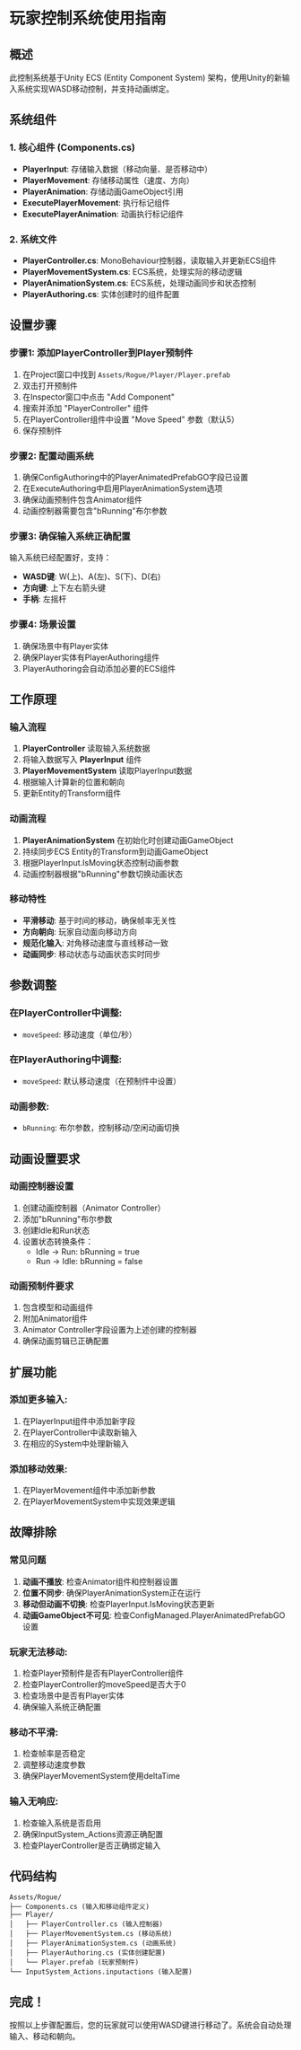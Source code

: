 # 玩家控制系统使用指南

## 概述
此控制系统基于Unity ECS (Entity Component System) 架构，使用Unity的新输入系统实现WASD移动控制，并支持动画绑定。

## 系统组件

### 1. 核心组件 (Components.cs)
- **PlayerInput**: 存储输入数据（移动向量、是否移动中）
- **PlayerMovement**: 存储移动属性（速度、方向）
- **PlayerAnimation**: 存储动画GameObject引用
- **ExecutePlayerMovement**: 执行标记组件
- **ExecutePlayerAnimation**: 动画执行标记组件

### 2. 系统文件
- **PlayerController.cs**: MonoBehaviour控制器，读取输入并更新ECS组件
- **PlayerMovementSystem.cs**: ECS系统，处理实际的移动逻辑
- **PlayerAnimationSystem.cs**: ECS系统，处理动画同步和状态控制
- **PlayerAuthoring.cs**: 实体创建时的组件配置

## 设置步骤

### 步骤1: 添加PlayerController到Player预制件
1. 在Project窗口中找到 `Assets/Rogue/Player/Player.prefab`
2. 双击打开预制件
3. 在Inspector窗口中点击 "Add Component"
4. 搜索并添加 "PlayerController" 组件
5. 在PlayerController组件中设置 "Move Speed" 参数（默认5）
6. 保存预制件

### 步骤2: 配置动画系统
1. 确保ConfigAuthoring中的PlayerAnimatedPrefabGO字段已设置
2. 在ExecuteAuthoring中启用PlayerAnimationSystem选项
3. 确保动画预制件包含Animator组件
4. 动画控制器需要包含"bRunning"布尔参数

### 步骤3: 确保输入系统正确配置
输入系统已经配置好，支持：
- **WASD键**: W(上)、A(左)、S(下)、D(右)
- **方向键**: 上下左右箭头键
- **手柄**: 左摇杆

### 步骤4: 场景设置
1. 确保场景中有Player实体
2. 确保Player实体有PlayerAuthoring组件
3. PlayerAuthoring会自动添加必要的ECS组件

## 工作原理

### 输入流程
1. **PlayerController** 读取输入系统数据
2. 将输入数据写入 **PlayerInput** 组件
3. **PlayerMovementSystem** 读取PlayerInput数据
4. 根据输入计算新的位置和朝向
5. 更新Entity的Transform组件

### 动画流程
1. **PlayerAnimationSystem** 在初始化时创建动画GameObject
2. 持续同步ECS Entity的Transform到动画GameObject
3. 根据PlayerInput.IsMoving状态控制动画参数
4. 动画控制器根据"bRunning"参数切换动画状态

### 移动特性
- **平滑移动**: 基于时间的移动，确保帧率无关性
- **方向朝向**: 玩家自动面向移动方向
- **规范化输入**: 对角移动速度与直线移动一致
- **动画同步**: 移动状态与动画状态实时同步

## 参数调整

### 在PlayerController中调整:
- `moveSpeed`: 移动速度（单位/秒）

### 在PlayerAuthoring中调整:
- `moveSpeed`: 默认移动速度（在预制件中设置）

### 动画参数:
- `bRunning`: 布尔参数，控制移动/空闲动画切换

## 动画设置要求

### 动画控制器设置
1. 创建动画控制器（Animator Controller）
2. 添加"bRunning"布尔参数
3. 创建Idle和Run状态
4. 设置状态转换条件：
   - Idle -> Run: bRunning = true
   - Run -> Idle: bRunning = false

### 动画预制件要求
1. 包含模型和动画组件
2. 附加Animator组件
3. Animator Controller字段设置为上述创建的控制器
4. 确保动画剪辑已正确配置

## 扩展功能

### 添加更多输入:
1. 在PlayerInput组件中添加新字段
2. 在PlayerController中读取新输入
3. 在相应的System中处理新输入

### 添加移动效果:
1. 在PlayerMovement组件中添加新参数
2. 在PlayerMovementSystem中实现效果逻辑

## 故障排除

### 常见问题
1. **动画不播放**: 检查Animator组件和控制器设置
2. **位置不同步**: 确保PlayerAnimationSystem正在运行
3. **移动但动画不切换**: 检查PlayerInput.IsMoving状态更新
4. **动画GameObject不可见**: 检查ConfigManaged.PlayerAnimatedPrefabGO设置

### 玩家无法移动:
1. 检查Player预制件是否有PlayerController组件
2. 检查PlayerController的moveSpeed是否大于0
3. 检查场景中是否有Player实体
4. 确保输入系统正确配置

### 移动不平滑:
1. 检查帧率是否稳定
2. 调整移动速度参数
3. 确保PlayerMovementSystem使用deltaTime

### 输入无响应:
1. 检查输入系统是否启用
2. 确保InputSystem_Actions资源正确配置
3. 检查PlayerController是否正确绑定输入

## 代码结构

```
Assets/Rogue/
├── Components.cs (输入和移动组件定义)
├── Player/
│   ├── PlayerController.cs (输入控制器)
│   ├── PlayerMovementSystem.cs (移动系统)
│   ├── PlayerAnimationSystem.cs (动画系统)
│   ├── PlayerAuthoring.cs (实体创建配置)
│   └── Player.prefab (玩家预制件)
└── InputSystem_Actions.inputactions (输入配置)
```

## 完成！
按照以上步骤配置后，您的玩家就可以使用WASD键进行移动了。系统会自动处理输入、移动和朝向。 